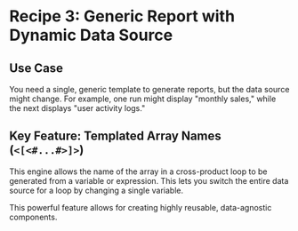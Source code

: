 # Recipe 3: Generic Report with Dynamic Data Source

## Use Case
You need a single, generic template to generate reports, but the data source might change. For example, one run might display "monthly sales," while the next displays "user activity logs."

## Key Feature: Templated Array Names (`<[<#...#>]>`)

This engine allows the name of the array in a cross-product loop to be generated from a variable or expression. This lets you switch the entire data source for a loop by changing a single variable.

This powerful feature allows for creating highly reusable, data-agnostic components.
